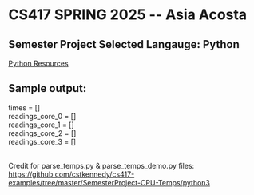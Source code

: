 # CS417 SPRING 2025 -- Asia Acosta

## Semester Project Selected Langauge: Python </br>
[Python Resources](https://www.w3schools.com/python/)</br>

## Sample output: </br>
times = []</br>
readings_core_0 = []</br>
readings_core_1 = []</br>
readings_core_2 = []</br>
readings_core_3 = []</br> </br>

Credit for parse_temps.py & parse_temps_demo.py files: https://github.com/cstkennedy/cs417-examples/tree/master/SemesterProject-CPU-Temps/python3 

